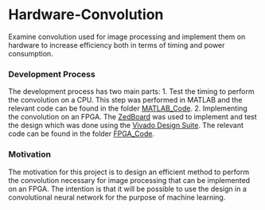 # Hardware-Convolution
Examine convolution used for image processing and implement them on hardware to increase efficiency both in terms of timing and power consumption.

### Development Process  
The development process has two main parts:
    1.  Test the timing to perform the convolution on a CPU.  This step was performed in MATLAB and the relevant code can be found in the folder [MATLAB_Code](https://github.com/KRappaport/Hardware-Convolution/tree/master/MATLAB_Code).
    2.  Implementing the convolution on an FPGA.  The [ZedBoard](http://zedboard.org/product/zedboard) was used to implement and test the design which was done using the [Vivado Design Suite](https://www.xilinx.com/products/design-tools/vivado.html).  The relevant code can be found in the folder [FPGA_Code](https://github.com/KRappaport/Hardware-Convolution/tree/master/FPGA_Code).

### Motivation
The motivation for this project is to design an efficient method to perform the convolution necessary for image processing that can be implemented on an FPGA.  The intention is that it will be possible to use the design in a convolutional neural network for the purpose of machine learning.  
